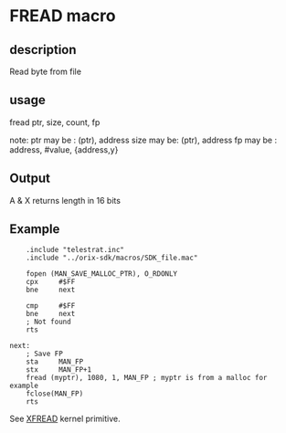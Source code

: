 # FREAD macro

## description

Read byte from file

## usage

fread ptr, size, count, fp

note:
ptr may be : (ptr), address
size may be: (ptr), address
fp may be  : address, #value, {address,y}


## Output

A & X returns length in 16 bits

## Example

```ca65
    .include "telestrat.inc"
    .include "../orix-sdk/macros/SDK_file.mac"

    fopen (MAN_SAVE_MALLOC_PTR), O_RDONLY
    cpx     #$FF
    bne     next

    cmp     #$FF
    bne     next
    ; Not found
    rts

next:
    ; Save FP
    sta     MAN_FP
    stx     MAN_FP+1
    fread (myptr), 1080, 1, MAN_FP ; myptr is from a malloc for example
    fclose(MAN_FP)
    rts
```

See [XFREAD](../../kernel/primitives/xfread) kernel primitive.
